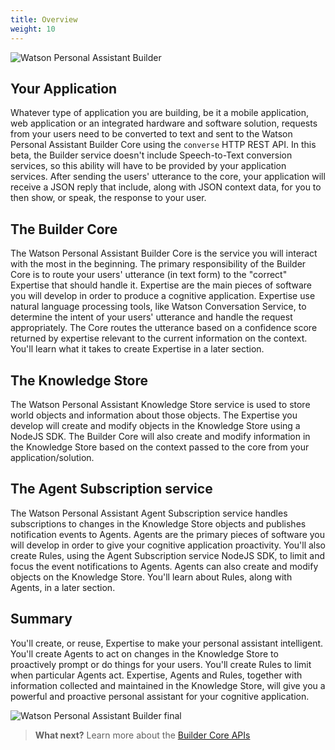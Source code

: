 ```yaml
---
title: Overview
weight: 10
---
```

![Watson Personal Assistant Builder ]({{site.baseurl}}/images/wpa_overview.png)

## Your Application

Whatever type of application you are building, be it a mobile application, web application or an integrated hardware and software solution, requests from your users need to be converted to text and sent to the Watson Personal Assistant Builder Core using the `converse` HTTP REST API.  In this beta, the Builder service doesn't include Speech-to-Text conversion services, so this ability will have to be provided by your application services.  After sending the users' utterance to the core, your application will receive a JSON reply that include, along with JSON context data, for you to then show, or speak, the response to your user.

## The Builder Core

The Watson Personal Assistant Builder Core is the service you will interact with the most in the beginning.  The primary responsibility of the Builder Core is to route your users' utterance (in text form) to the "correct" Expertise that should handle it.  Expertise are the main pieces of software you will develop in order to produce a cognitive application.  Expertise use natural language processing tools, like Watson Conversation Service, to determine the intent of your users' utterance and handle the request appropriately.  The Core routes the utterance based on a confidence score returned by expertise relevant to the current information on the context.  You'll learn what it takes to create Expertise in a later section.

## The Knowledge Store

The Watson Personal Assistant Knowledge Store service is used to store world objects and information about those objects.  The Expertise you develop will create and modify objects in the Knowledge Store using a NodeJS SDK.  The Builder Core will also create and modify information in the Knowledge Store based on the context passed to the core from your application/solution.

## The Agent Subscription service

The Watson Personal Assistant Agent Subscription service handles subscriptions to changes in the Knowledge Store objects and publishes notification events to Agents.  Agents are the primary pieces of software you will develop in order to give your cognitive application proactivity.  You'll also create Rules, using the Agent Subscription service NodeJS SDK, to limit and focus the event notifications to Agents.  Agents can also create and modify objects on the Knowledge Store.  You'll learn about Rules, along with Agents, in a later section.

## Summary

You'll create, or reuse, Expertise to make your personal assistant intelligent.  You'll create Agents to act on changes in the Knowledge Store to proactively prompt or do things for your users.  You'll create Rules to limit when particular Agents act.  Expertise, Agents and Rules, together with information collected and maintained in the Knowledge Store, will give you a powerful and proactive personal assistant for your cognitive application. 

![Watson Personal Assistant Builder final]({{site.baseurl}}/images/wpa_overview2.png)

>**What next?**  Learn more about the [Builder Core APIs]({{site.baseurl}}/understand-service/core) 
